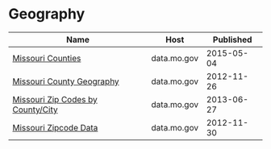 # Geography

Name | Host | Published
---- | ---- | ---------
[Missouri Counties](../datasets/byps-gsbw.md) | data.mo.gov | 2015-05-04
[Missouri County Geography](../datasets/rtst-p7t3.md) | data.mo.gov | 2012-11-26
[Missouri Zip Codes by County/City](../datasets/im7g-fucq.md) | data.mo.gov | 2013-06-27
[Missouri Zipcode Data](../datasets/8ejy-sj4q.md) | data.mo.gov | 2012-11-30

